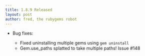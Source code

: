 ```yaml
---
title: 1.8.9 Released
layout: post
author: fred, the rubygems robot
---
```


* Bug fixes:

  * Fixed uninstalling multiple gems using `gem uninstall`
  * Gem.use_paths splatted to take multiple paths!  Issue #148
